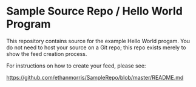 Sample Source Repo / Hello World Program
=================================

This repository contains source for the example Hello World progam. You do not need to host your source on a Git repo; this repo exists merely to show the feed creation process.

For instructions on how to create your feed, please see:

https://github.com/ethanmorris/SampleRepo/blob/master/README.md


